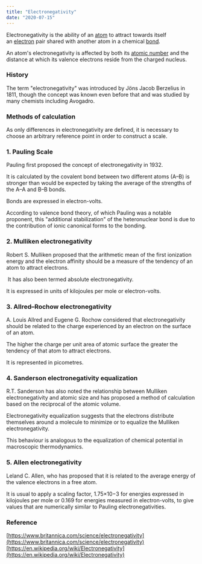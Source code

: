 ```yaml
---
title: "Electronegativity"
date: "2020-07-15"
---
```


Electronegativity is the ability of an [atom](https://chemistdictionary.com/atom-2/) to attract towards itself an [electron](https://chemistdictionary.com/electron/) pair shared with another atom in a chemical [bond](https://chemistdictionary.com/bond/).

An atom's electronegativity is affected by both its [atomic number](https://chemistdictionary.com/atomic-number/) and the distance at which its valence electrons reside from the charged nucleus.

### History

The term "electronegativity" was introduced by Jöns Jacob Berzelius in 1811, though the concept was known even before that and was studied by many chemists including Avogadro.

### Methods of calculation

As only differences in electronegativity are defined, it is necessary to choose an arbitrary reference point in order to construct a scale.

### 1\. Pauling Scale

Pauling first proposed the concept of electronegativity in 1932.

It is calculated by the covalent bond between two different atoms (A–B) is stronger than would be expected by taking the average of the strengths of the A–A and B–B bonds.

Bonds are expressed in electron-volts.

According to valence bond theory, of which Pauling was a notable proponent, this "additional stabilization" of the heteronuclear bond is due to the contribution of ionic canonical forms to the bonding.

### 2\. Mulliken electronegativity

Robert S. Mulliken proposed that the arithmetic mean of the first ionization energy and the electron affinity should be a measure of the tendency of an atom to attract electrons.

 It has also been termed absolute electronegativity.

It is expressed in units of kilojoules per mole or electron-volts.

### 3\. Allred–Rochow electronegativity

A. Louis Allred and Eugene G. Rochow considered that electronegativity should be related to the charge experienced by an electron on the surface of an atom.

The higher the charge per unit area of atomic surface the greater the tendency of that atom to attract electrons.

It is represented in picometres.

### 4\. Sanderson electronegativity equalization

R.T. Sanderson has also noted the relationship between Mulliken electronegativity and atomic size and has proposed a method of calculation based on the reciprocal of the atomic volume.

Electronegativity equalization suggests that the electrons distribute themselves around a molecule to minimize or to equalize the Mulliken electronegativity.

This behaviour is analogous to the equalization of chemical potential in macroscopic thermodynamics.

### 5\. Allen electronegativity

Leland C. Allen, who has proposed that it is related to the average energy of the valence electrons in a free atom.

It is usual to apply a scaling factor, 1.75×10−3 for energies expressed in kilojoules per mole or 0.169 for energies measured in electron-volts, to give values that are numerically similar to Pauling electronegativities.

### Reference

[https://www.britannica.com/science/electronegativity](https://www.britannica.com/science/electronegativity)  
[https://en.wikipedia.org/wiki/Electronegativity](https://en.wikipedia.org/wiki/Electronegativity)
